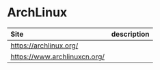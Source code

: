 # ArchLinux

| Site                           | description |
| :----------------------------- | :---------: |
| <https://archlinux.org/>       |             |
| <https://www.archlinuxcn.org/> |             |
